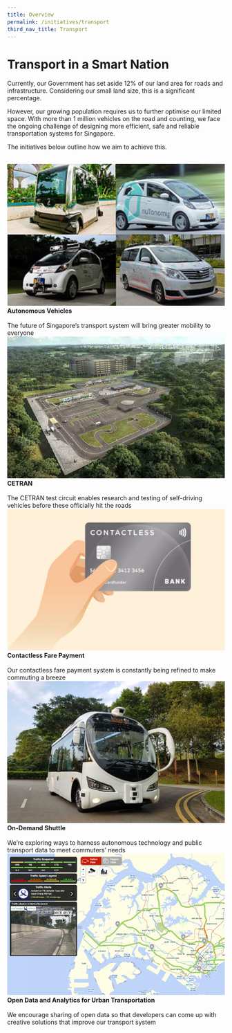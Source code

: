 ```yaml
---
title: Overview
permalink: /initiatives/transport
third_nav_title: Transport
---
```


# Transport in a Smart Nation 
Currently, our Government has set aside 12% of our land area for roads and infrastructure. Considering our small land size, this is a significant percentage.

However, our growing population requires us to further optimise our limited space. With more than 1 million vehicles on the road and counting, we face the ongoing challenge of designing more efficient, safe and reliable transportation systems for Singapore. 

The initiatives below outline how we aim to achieve this.

<br>
<div class="row">  
  <div class="column-c" > 
    <a href="/initiatives/transport/autonomous-vehicles"><img src="/images/initiatives/overview-pages/autonomous-vehicles.png"></a><br>
    <div class="header"><b>Autonomous Vehicles</b></div><br>
    <div class="para">The future of Singapore’s transport system will bring greater mobility to everyone</div>
  </div>
	<div class="column-c"> 
    <a href="/initiatives/transport/cetran-test-circuit"><img src="/images/initiatives/overview-pages/cetran.png"></a><br>
     <div class="header"><b>CETRAN</b></div><br>
    <div class="para">The CETRAN test circuit enables research and testing of self-driving vehicles before these officially hit the roads </div>
  </div>      
   <div class="column-c"> 
    <a href="/initiatives/transport/contactless-fare-payment"><img src="/images/initiatives/overview-pages/contactless-fare-payments.png"></a><br>
     <div class="header"><b>Contactless Fare Payment</b></div><br>
    <div class="para">Our contactless fare payment system is constantly being refined to make commuting a breeze</div>
  </div>
</div>
<div class="row">  
  <div class="column-c" > 
    <a href="/initiatives/transport/on-demand-shuttle"><img src="/images/initiatives/overview-pages/on-demand-shuttle.png"></a><br>
    <div class="header"><b>On-Demand Shuttle</b></div><br>
    <div class="para">We’re exploring ways to harness autonomous technology and public transport data to meet commuters’ needs</div>
  </div>
  <div class="column-c" > 
    <a href="/initiatives/transport/open-data-analytics"><img src="/images/initiatives/overview-pages/Transport-analytics-overview.png"></a><br>
    <div class="header"><b>Open Data and Analytics for Urban Transportation</b></div><br>
    <div class="para">We encourage sharing of open data so that developers can come up with creative solutions that improve our transport system</div>
  </div>
</div>